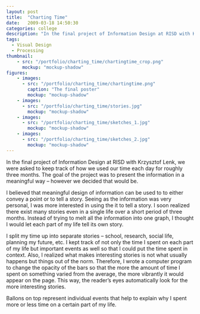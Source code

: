 ```yaml
---
layout: post
title:  "Charting Time"
date:   2009-03-18 14:50:30
categories: college
description: "In the final project of Information Design at RISD with Krzysztof Lenk, we were asked to keep track of how we used our time each day for roughly three months. The goal of the project was to present the information in a meaningful way – however we decided that would be."
tags:
  - Visual Design
  - Processing
thumbnail: 
    - src: "/portfolio/charting_time/chartingtime_crop.png"
      mockup: "mockup-shadow"
figures:
    - images:
      - src: "/portfolio/charting_time/chartingtime.png"
        caption: "The final poster"
        mockup: "mockup-shadow"
    - images:
      - src: "/portfolio/charting_time/stories.jpg"
        mockup: "mockup-shadow"
    - images:
      - src: "/portfolio/charting_time/sketches_1.jpg"
        mockup: "mockup-shadow"
    - images:
      - src: "/portfolio/charting_time/sketches_2.jpg"
        mockup: "mockup-shadow"
---
```


In the final project of Information Design at RISD with Krzysztof Lenk, we were asked to keep track of how we used our time each day for roughly three months. The goal of the project was to present the information in a meaningful way – however we decided that would be.

I believed that meaningful design of information can be used to to either convey a point or to tell a story. Seeing as the information was very personal, I was more interested in using the it to tell a story. I soon realized there exist many stories even in a single life over a short period of three months. Instead of trying to melt all the information into one graph, I thought I would let each part of my life tell its own story.

I split my time up into separate stories – school, research, social life, planning my future, etc. I kept track of not only the time I spent on each part of my life but important events as well so that I could put the time spent in context. Also, I realized what makes interesting stories is not what usually happens but things out of the norm. Therefore, I wrote a computer program to change the opacity of the bars so that the more the amount of time I spent on something varied from the average, the more vibrantly it would appear on the page. This way, the reader’s eyes automatically look for the more interesting stories.

Ballons on top represent individual events that help to explain why I spent more or less time on a certain part of my life.

